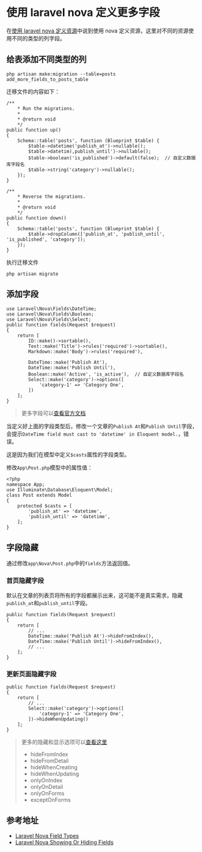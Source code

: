 # 使用 laravel nova 定义更多字段

在[使用 laravel nova 定义资源](/laravel/nova/how-to-defining-resources-use-laravel-nova.md)中说到使用 nova 定义资源，这里对不同的资源使用不同的类型的列字段。

## 给表添加不同类型的列

```
php artisan make:migration --table=posts add_more_fields_to_posts_table
```

迁移文件的内容如下：

```
/**
    * Run the migrations.
    *
    * @return void
    */
public function up()
{
    Schema::table('posts', function (Blueprint $table) {
        $table->datetime('publish_at')->nullable();
        $table->datetim),publish_until')->nullable();
        $table->boolean('is_published')->default(false);  // 自定义数据库字段名
        $table->string('category')->nullable();
    });
}

/**
    * Reverse the migrations.
    *
    * @return void
    */
public function down()
{
    Schema::table('posts', function (Blueprint $table) {
        $table->dropColumn(['publish_at', 'publish_until', 'is_published', 'category']);
    });
}
```

执行迁移文件

```
php artisan migrate
```

## 添加字段

```
use Laravel\Nova\Fields\DateTime;
use Laravel\Nova\Fields\Boolean;
use Laravel\Nova\Fields\Select;
public function fields(Request $request)
{
    return [
        ID::make()->sortable(),
        Text::make('Title')->rules('required')->sortable(),
        Markdown::make('Body')->rules('required'),

        DateTime::make('Publish At'),
        DateTime::make('Publish Until'),
        Boolean::make('Active', 'is_active'),  // 自定义数据库字段名
        Select::make('category')->options([
            'category-1' => 'Category One',
        ])
    ];
}
```

> 更多字段可以[查看官方文档](https://nova.laravel.com/docs/2.0/resources/fields.html#field-types)

当定义好上面的字段类型后，修改一个文章的`Publish At`和`Publish Until`字段，会提示`DateTime field must cast to 'datetime' in Eloquent model.`，错误。

这是因为我们在模型中定义`$casts`属性的字段类型。

修改`App\Post.php`模型中的属性值：

```
<?php
namespace App;
use Illuminate\Database\Eloquent\Model;
class Post extends Model
{
    protected $casts = [
        'publish_at' => 'datetime',
        'publish_until' => 'datetime',
    ];
}
```

## 字段隐藏

通过修改`app\Nova\Post.php`中的`fields`方法返回值。

### 首页隐藏字段

默认在文章的列表页将所有的字段都展示出来，这可能不是真实需求，隐藏`publish_at`和`publish_until`字段。

```
public function fields(Request $request)
{
    return [
        // ...
        DateTime::make('Publish At')->hideFromIndex(),
        DateTime::make('Publish Until')->hideFromIndex(),
        // ...
    ];
}
```

### 更新页面隐藏字段

```
public function fields(Request $request)
{
    return [
        // ...
        Select::make('category')->options([
            'category-1' => 'Category One',
        ])->hideWhenUpdating()
    ];
}
```

> 更多的隐藏和显示选项可以[查看这里](https://nova.laravel.com/docs/2.0/resources/fields.html#showing-hiding-fields)
>
> - hideFromIndex
> - hideFromDetail
> - hideWhenCreating
> - hideWhenUpdating
> - onlyOnIndex
> - onlyOnDetail
> - onlyOnForms
> - exceptOnForms

## 参考地址

- [Laravel Nova Field Types](https://nova.laravel.com/docs/2.0/resources/fields.html#field-types)
- [Laravel Nova Showing Or Hiding Fields](https://nova.laravel.com/docs/2.0/resources/fields.html#showing-hiding-fields)
